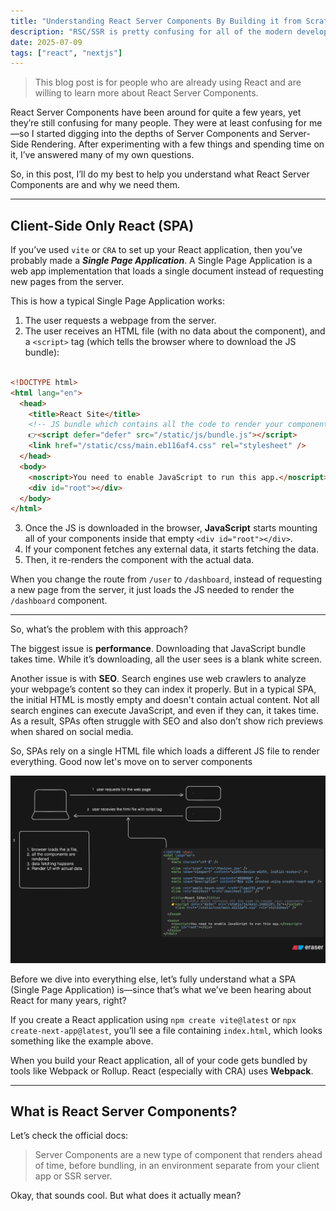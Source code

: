 ```yaml
---
title: "Understanding React Server Components By Building it from Scratch"
description: "RSC/SSR is pretty confusing for all of the modern developers. In this blog, I do my best to explain RSC/SSR based on my understanding."
date: 2025-07-09
tags: ["react", "nextjs"]
---
```


> This blog post is for people who are already using React and are willing to learn more about React Server Components.

React Server Components have been around for quite a few years, yet they’re still confusing for many people. They were at least confusing for me—so I started digging into the depths of Server Components and Server-Side Rendering. After experimenting with a few things and spending time on it, I’ve answered many of my own questions.

So, in this post, I’ll do my best to help you understand what React Server Components are and why we need them.

---

## Client-Side Only React (SPA)

If you’ve used `vite` or `CRA` to set up your React application, then you’ve probably made a _**Single Page Application**_. A Single Page Application is a web app implementation that loads a single document instead of requesting new pages from the server.

This is how a typical Single Page Application works:

1. The user requests a webpage from the server.
2. The user receives an HTML file (with no data about the component), and a `<script>` tag (which tells the browser where to download the JS bundle):

```html title="index.html" showLineNumbers

<!DOCTYPE html>
<html lang="en">
  <head>
    <title>React Site</title>
    <!-- JS bundle which contains all the code to render your components -->
    👉<script defer="defer" src="/static/js/bundle.js"></script> 
    <link href="/static/css/main.eb116af4.css" rel="stylesheet" /> 
  </head>
  <body>
    <noscript>You need to enable JavaScript to run this app.</noscript>
    <div id="root"></div>
  </body>
</html>

```

3. Once the JS is downloaded in the browser, **JavaScript** starts mounting all of your components inside that empty `<div id="root"></div>`.
4. If your component fetches any external data, it starts fetching the data.
5. Then, it re-renders the component with the actual data.

When you change the route from `/user` to `/dashboard`, instead of requesting a new page from the server, it just loads the JS needed to render the `/dashboard` component.

---

So, what’s the problem with this approach?

The biggest issue is **performance**. Downloading that JavaScript bundle takes time. While it’s downloading, all the user sees is a blank white screen.

Another issue is with **SEO**. Search engines use web crawlers to analyze your webpage’s content so they can index it properly. But in a typical SPA, the initial HTML is mostly empty and doesn't contain actual content. Not all search engines can execute JavaScript, and even if they can, it takes time. As a result, SPAs often struggle with SEO and also don’t show rich previews when shared on social media.

So, SPAs rely on a single HTML file which loads a different JS file to render everything. Good now let's move
on to server components

![A starry night sky.](../../../public/ssr/spa.png)

Before we dive into everything else, let’s fully understand what a SPA (Single Page Application) is—since that’s what we’ve been hearing about React for many years, right?

If you create a React application using `npm create vite@latest` or `npx create-next-app@latest`, you’ll see a file containing `index.html`, which looks something like the example above.

When you build your React application, all of your code gets bundled by tools like Webpack or Rollup. React (especially with CRA) uses **Webpack**.


---

## What is React Server Components?

Let’s check the official docs:

> Server Components are a new type of component that renders ahead of time, before bundling, in an environment separate from your client app or SSR server.

Okay, that sounds cool. But what does it actually mean?


